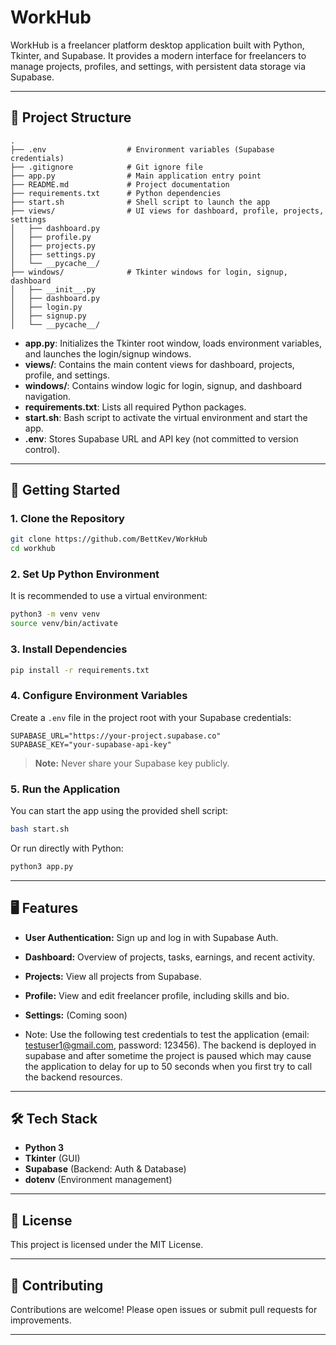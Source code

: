 # WorkHub

WorkHub is a freelancer platform desktop application built with Python, Tkinter, and Supabase. It provides a modern interface for freelancers to manage projects, profiles, and settings, with persistent data storage via Supabase.

---

## 📁 Project Structure

```
.
├── .env                  # Environment variables (Supabase credentials)
├── .gitignore            # Git ignore file
├── app.py                # Main application entry point
├── README.md             # Project documentation
├── requirements.txt      # Python dependencies
├── start.sh              # Shell script to launch the app
├── views/                # UI views for dashboard, profile, projects, settings
│   ├── dashboard.py
│   ├── profile.py
│   ├── projects.py
│   ├── settings.py
│   └── __pycache__/
├── windows/              # Tkinter windows for login, signup, dashboard
│   ├── __init__.py
│   ├── dashboard.py
│   ├── login.py
│   ├── signup.py
│   └── __pycache__/
```

- **app.py**: Initializes the Tkinter root window, loads environment variables, and launches the login/signup windows.
- **views/**: Contains the main content views for dashboard, projects, profile, and settings.
- **windows/**: Contains window logic for login, signup, and dashboard navigation.
- **requirements.txt**: Lists all required Python packages.
- **start.sh**: Bash script to activate the virtual environment and start the app.
- **.env**: Stores Supabase URL and API key (not committed to version control).

---

## 🚀 Getting Started

### 1. Clone the Repository

```sh
git clone https://github.com/BettKev/WorkHub
cd workhub
```

### 2. Set Up Python Environment

It is recommended to use a virtual environment:

```sh
python3 -m venv venv
source venv/bin/activate
```

### 3. Install Dependencies

```sh
pip install -r requirements.txt
```

### 4. Configure Environment Variables

Create a `.env` file in the project root with your Supabase credentials:

```
SUPABASE_URL="https://your-project.supabase.co"
SUPABASE_KEY="your-supabase-api-key"
```

> **Note:** Never share your Supabase key publicly.

### 5. Run the Application

You can start the app using the provided shell script:

```sh
bash start.sh
```

Or run directly with Python:

```sh
python3 app.py
```

---

## 🖥️ Features

- **User Authentication:** Sign up and log in with Supabase Auth.
- **Dashboard:** Overview of projects, tasks, earnings, and recent activity.
- **Projects:** View all projects from Supabase.
- **Profile:** View and edit freelancer profile, including skills and bio.
- **Settings:** (Coming soon)

- Note: Use the following test credentials to test the application (email: testuser1@gmail.com, password: 123456). The backend is deployed in supabase and after sometime the project is paused which may cause the application to delay for up to 50 seconds when you first try to call the backend resources.

---

## 🛠️ Tech Stack

- **Python 3**
- **Tkinter** (GUI)
- **Supabase** (Backend: Auth & Database)
- **dotenv** (Environment management)

---

## 📄 License

This project is licensed under the MIT License.

---

## 🤝 Contributing

Contributions are welcome! Please open issues or submit pull requests for improvements.

---
